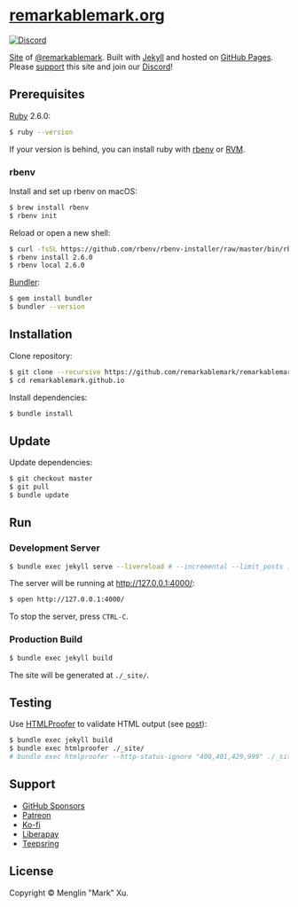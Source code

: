 # [remarkablemark.org](https://b.remarkabl.org/mark)

[![Discord](https://img.shields.io/discord/422421589582282752.svg?label=&logo=discord&logoColor=ffffff&color=7389D8&labelColor=6A7EC2)](https://b.remarkabl.org/discord)

[Site](https://b.remarkabl.org/mark) of [@remarkablemark](https://b.remarkabl.org/github). Built with [Jekyll](https://jekyllrb.com/) and hosted on [GitHub Pages](https://pages.github.com/). Please [support](#support) this site and join our [Discord](https://b.remarkabl.org/discord)!

## Prerequisites

[Ruby](https://www.ruby-lang.org/en/downloads/) 2.6.0:

```sh
$ ruby --version
```

If your version is behind, you can install ruby with [rbenv](https://github.com/rbenv/rbenv) or [RVM](https://rvm.io/).

### rbenv

Install and set up rbenv on macOS:

```sh
$ brew install rbenv
$ rbenv init
```

Reload or open a new shell:

```sh
$ curl -fsSL https://github.com/rbenv/rbenv-installer/raw/master/bin/rbenv-doctor | bash
$ rbenv install 2.6.0
$ rbenv local 2.6.0
```

[Bundler](http://bundler.io/):

```sh
$ gem install bundler
$ bundler --version
```

## Installation

Clone repository:

```sh
$ git clone --recursive https://github.com/remarkablemark/remarkablemark.github.io.git
$ cd remarkablemark.github.io
```

Install dependencies:

```sh
$ bundle install
```

## Update

Update dependencies:

```sh
$ git checkout master
$ git pull
$ bundle update
```

## Run

### Development Server

```sh
$ bundle exec jekyll serve --livereload # --incremental --limit_posts 1
```

The server will be running at http://127.0.0.1:4000/:

```sh
$ open http://127.0.0.1:4000/
```

To stop the server, press `CTRL-C`.

### Production Build

```sh
$ bundle exec jekyll build
```

The site will be generated at `./_site/`.

## Testing

Use [HTMLProofer](https://github.com/gjtorikian/html-proofer) to validate HTML output (see [post](https://remarkablemark.org/blog/2017/01/31/travis-github-pages/)):

```sh
$ bundle exec jekyll build
$ bundle exec htmlproofer ./_site/
# bundle exec htmlproofer --http-status-ignore "400,401,429,999" ./_site/
```

## Support

- [GitHub Sponsors](https://b.remarkabl.org/github-sponsors)
- [Patreon](https://b.remarkabl.org/patreon)
- [Ko-fi](https://b.remarkabl.org/ko-fi)
- [Liberapay](https://b.remarkabl.org/liberapay)
- [Teepsring](https://b.remarkabl.org/teespring)

## License

Copyright © Menglin "Mark" Xu.
